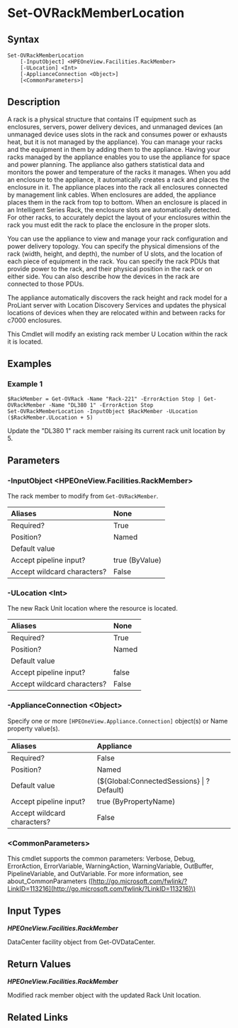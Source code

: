 ﻿---
description: Modify an existing rack member U location.
---

# Set-OVRackMemberLocation

## Syntax

```text
Set-OVRackMemberLocation
    [-InputObject] <HPEOneView.Facilities.RackMember>
    [-ULocation] <Int>
    [-ApplianceConnection <Object>]
    [<CommonParameters>]
```

## Description

A rack is a physical structure that contains IT equipment such as enclosures, servers, power delivery devices, and unmanaged devices (an unmanaged device uses slots in the rack and consumes power or exhausts heat, but it is not managed by the appliance). You can manage your racks and the equipment in them by adding them to the appliance. Having your racks managed by the appliance enables you to use the appliance for space and power planning. The appliance also gathers statistical data and monitors the power and temperature of the racks it manages.
When you add an enclosure to the appliance, it automatically creates a rack and places the enclosure in it. The appliance places into the rack all enclosures connected by management link cables. When enclosures are added, the appliance places them in the rack from top to bottom. When an enclosure is placed in an Intelligent Series Rack, the enclosure slots are automatically detected. For other racks, to accurately depict the layout of your enclosures within the rack you must edit the rack to place the enclosure in the proper slots.

You can use the appliance to view and manage your rack configuration and power delivery topology. You can specify the physical dimensions of the rack (width, height, and depth), the number of U slots, and the location of each piece of equipment in the rack. You can specify the rack PDUs that provide power to the rack, and their physical position in the rack or on either side. You can also describe how the devices in the rack are connected to those PDUs.

The appliance automatically discovers the rack height and rack model for a ProLiant server with Location Discovery Services and updates the physical locations of devices when they are relocated within and between racks for c7000 enclosures.

This Cmdlet will modify an existing rack member U Location within the rack it is located. 

## Examples

###  Example 1 

```text
$RackMember = Get-OVRack -Name "Rack-221" -ErrorAction Stop | Get-OVRackMember -Name "DL380 1" -ErrorAction Stop
Set-OVRackMemberLocation -InputObject $RackMember -ULocation ($RackMember.ULocation + 5)
```

Update the "DL380 1" rack member raising its current rack unit location by 5.

## Parameters

### -InputObject &lt;HPEOneView.Facilities.RackMember&gt;

The rack member to modify from `Get-OVRackMember`.

| Aliases | None |
| :--- | :--- |
| Required? | True |
| Position? | Named |
| Default value |  |
| Accept pipeline input? | true (ByValue) |
| Accept wildcard characters? | False |

### -ULocation &lt;Int&gt;

The new Rack Unit location where the resource is located.

| Aliases | None |
| :--- | :--- |
| Required? | True |
| Position? | Named |
| Default value |  |
| Accept pipeline input? | false |
| Accept wildcard characters? | False |

### -ApplianceConnection &lt;Object&gt;

Specify one or more `[HPEOneView.Appliance.Connection]` object(s) or Name property value(s).

| Aliases | Appliance |
| :--- | :--- |
| Required? | False |
| Position? | Named |
| Default value | (${Global:ConnectedSessions} &vert; ? Default) |
| Accept pipeline input? | true (ByPropertyName) |
| Accept wildcard characters? | False |

### &lt;CommonParameters&gt;

This cmdlet supports the common parameters: Verbose, Debug, ErrorAction, ErrorVariable, WarningAction, WarningVariable, OutBuffer, PipelineVariable, and OutVariable. For more information, see about\_CommonParameters \([http://go.microsoft.com/fwlink/?LinkID=113216](http://go.microsoft.com/fwlink/?LinkID=113216)\)

## Input Types

_**HPEOneView.Facilities.RackMember**_

DataCenter facility object from Get-OVDataCenter.

## Return Values

_**HPEOneView.Facilities.RackMember**_

Modified rack member object with the updated Rack Unit location.

## Related Links

